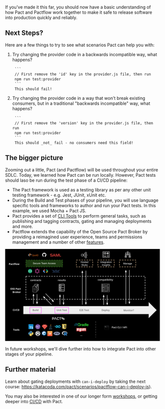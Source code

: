 If you've made it this far, you should now have a basic understanding of how Pact and Pactflow work together to make it safe to release software into production quickly and reliably.

## Next Steps?

Here are a few things to try to see what scenarios Pact can help you with:

1. Try changing the provider code in a backwards incompatible way, what happens?

        ```
        // First remove the 'id' key in the provider.js file, then run
        npm run test:provider
        ```
        This should fail!

1. Try changing the provider code in a way that won't break existing consumers, but in a traditional "backwards incompatible" way, what happens?

        ```
        // First remove the 'version' key in the provider.js file, then run
        npm run test:provider
        ```
        This should _not_ fail - no consumers need this field!


## The bigger picture

Zooming out a little, Pact (and Pactflow) will be used throughout your entire SDLC. Today, we learned how Pact can be run locally. However, Pact tests should laso be run during the test phase of a CI/CD pipeline:

* The Pact framework is used as a testing library as per any other unit testing framework - e.g. Jest, JUnit, xUnit etc.
* During the Build and Test phases of your pipeline, you will use language specific tools and frameworks to author and run your Pact tests. In this example, we used Mocha + Pact JS.
* Pact provides a set of [CLI Tools](https://docs.pact.io/implementation_guides/cli) to perform general tasks, such as publishing and tagging contracts, gating and managing deployments and more.
* Pactflow extends the capability of the Open Source Pact Broker by providing a reimagined user experience, teams and permissions management and a number of other [features](https://pactflow.io/features).

![Ecosystem](./assets/ecosystem.png)

In future workshops, we'll dive further into how to integrate Pact into other stages of your pipeline.

## Further material

Learn about gating deployments with `can-i-deploy` by taking the next course: https://katacoda.com/pact/scenarios/pactflow-can-i-deploy-js).

You may also be interested in one of our longer form [workshops](https://docs.pact.io/implementation_guides/workshops), or getting deeper into [CI/CD](https://docs.pactflow.io/docs/workshops/ci-cd/) with Pact.